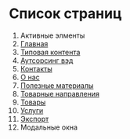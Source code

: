 # Список страниц

1.  Активные элменты
2.  [Главная](https://annavara.github.io/promsibural-host/index.html)
3.  [Типовая контента](https://annavara.github.io/promsibural-host/content.html)
4.  [Аутсорсинг вэд](https://annavara.github.io/promsibural-host/outsourcing.html)
5.  [Контакты](https://annavara.github.io/promsibural-host/contacts.html)
6.  [О нас](https://annavara.github.io/promsibural-host/about.html)
7.  [Полезные материалы](https://annavara.github.io/promsibural-host/materials.html)
8.  [Товарные направления](https://annavara.github.io/promsibural-host/product_line.html)
9.  [Товары](https://annavara.github.io/promsibural-host/products.html)
10. [Услуги](https://annavara.github.io/promsibural-host/service.html)
11. [Экспорт](https://annavara.github.io/promsibural-host/export.html)
12. Модальные окна
